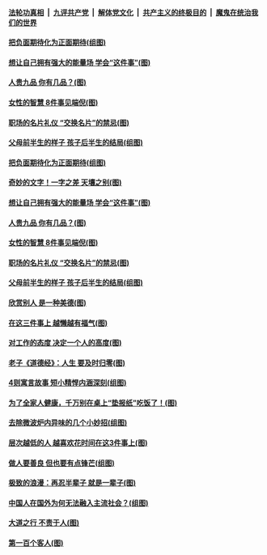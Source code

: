 ####  [法轮功真相](../../../../basic/blob/master/README.md?t=09280039) &nbsp;|&nbsp; [九评共产党](../../../../9ping.md/blob/master/README.md?t=09280039) &nbsp;|&nbsp; [解体党文化](../../../../jtdwh.md/blob/master/README.md?t=09280039)  &nbsp;|&nbsp; [共产主义的终极目的](../../../../gczydzjmd.md/blob/master/README.md?t=09280039) &nbsp;|&nbsp; [魔鬼在统治我们的世界](../../../../mgztzwmdsj.md/blob/master/README.md?t=09280039) 

#### [把负面期待化为正面期待(组图)](../pages/p8/908661.md?t=09280039) 

#### [想让自己拥有强大的能量场 学会“这件事”(图)](../pages/p8/908660.md?t=09280039) 

#### [人贵九品 你有几品？(图)](../pages/p8/907875.md?t=09280039) 

#### [女性的智慧 8件事见端倪(图)](../pages/p8/908381.md?t=09280039) 

#### [职场的名片礼仪 “交换名片”的禁忌(图)](../pages/p8/908489.md?t=09280039) 

#### [父母前半生的样子 孩子后半生的结局(组图)](../pages/p8/907889.md?t=09280039) 

#### [把负面期待化为正面期待(组图)](../pages/p8/908661.md?t=09280039) 

#### [奇妙的文字！一字之差 天壤之别(图)](../pages/p8/908586.md?t=09280039) 

#### [想让自己拥有强大的能量场 学会“这件事”(图)](../pages/p8/908660.md?t=09280039) 

#### [人贵九品 你有几品？(图)](../pages/p8/907875.md?t=09280039) 

#### [女性的智慧 8件事见端倪(图)](../pages/p8/908381.md?t=09280039) 

#### [职场的名片礼仪 “交换名片”的禁忌(图)](../pages/p8/908489.md?t=09280039) 

#### [父母前半生的样子 孩子后半生的结局(组图)](../pages/p8/907889.md?t=09280039) 

#### [欣赏别人 是一种美德(图)](../pages/p8/907898.md?t=09280039) 

#### [在这三件事上 越懒越有福气(图)](../pages/p8/908230.md?t=09280039) 

#### [对工作的态度 决定一个人的高度(图)](../pages/p8/907682.md?t=09280039) 

#### [老子《道德经》：人生 要及时归零(图)](../pages/p8/908441.md?t=09280039) 

#### [4则寓言故事 短小精悍内涵深刻(组图)](../pages/p8/908336.md?t=09280039) 

#### [为了全家人健康，千万别在桌上“垫报纸”吃饭了！(图)](../pages/p8/908167.md?t=09280039) 

#### [去除微波炉内异味的几个小妙招(组图)](../pages/p8/907658.md?t=09280039) 

#### [层次越低的人 越喜欢花时间在这3件事上(图)](../pages/p8/907884.md?t=09280039) 

#### [做人要善良 但也要有点锋芒(组图)](../pages/p8/906983.md?t=09280039) 

#### [极致的浪漫：再忍半辈子 就是一辈子(图)](../pages/p8/908220.md?t=09280039) 

#### [中国人在国外为何无法融入主流社会？(组图)](../pages/p8/908218.md?t=09280039) 

#### [大道之行 不责于人(图)](../pages/p8/904634.md?t=09280039) 

#### [第一百个客人(图)](../pages/p8/907168.md?t=09280039) 

